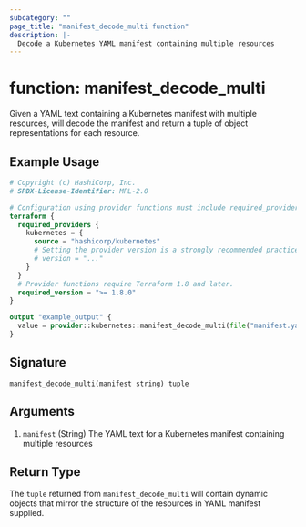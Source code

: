 ```yaml
---
subcategory: ""
page_title: "manifest_decode_multi function"
description: |-
  Decode a Kubernetes YAML manifest containing multiple resources
---
```


# function: manifest_decode_multi

Given a YAML text containing a Kubernetes manifest with multiple resources, will decode the manifest and return a tuple of object representations for each resource.

## Example Usage

```terraform
# Copyright (c) HashiCorp, Inc.
# SPDX-License-Identifier: MPL-2.0

# Configuration using provider functions must include required_providers configuration.
terraform {
  required_providers {
    kubernetes = {
      source = "hashicorp/kubernetes"
      # Setting the provider version is a strongly recommended practice
      # version = "..."
    }
  }
  # Provider functions require Terraform 1.8 and later.
  required_version = ">= 1.8.0"
}

output "example_output" {
  value = provider::kubernetes::manifest_decode_multi(file("manifest.yaml"))
}
```

## Signature

```text
manifest_decode_multi(manifest string) tuple
```

## Arguments

1. `manifest` (String) The YAML text for a Kubernetes manifest containing multiple resources

## Return Type

The `tuple` returned from `manifest_decode_multi` will contain dynamic objects that mirror the structure of the resources in YAML manifest supplied.

